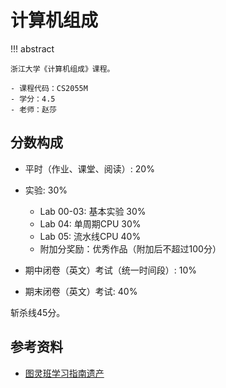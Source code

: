 # 计算机组成

!!! abstract

    浙江大学《计算机组成》课程。

    - 课程代码：CS2055M
    - 学分：4.5
    - 老师：赵莎

## 分数构成

- 平时（作业、课堂、阅读）: 20%
- 实验: 30%
  
    - Lab 00-03: 基本实验 30%
    - Lab 04: 单周期CPU 30%
    - Lab 05: 流水线CPU 40%
    - 附加分奖励：优秀作品（附加后不超过100分）
  
- 期中闭卷（英文）考试（统一时间段）: 10%
- 期末闭卷（英文）考试: 40%

斩杀线45分。

## 参考资料

- [图灵班学习指南遗产](https://zju-turing.github.io/TuringCoursesGrave/major_basic/computer_organization/#_5)